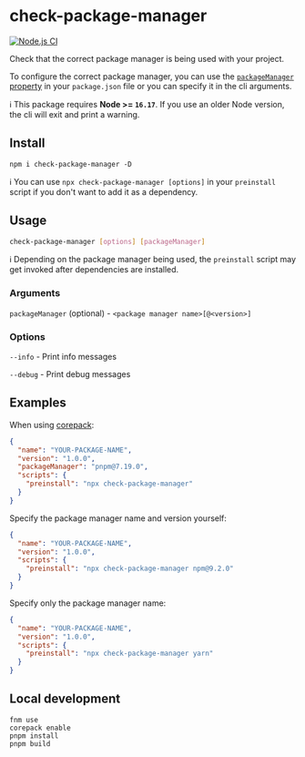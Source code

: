# check-package-manager

[![Node.js CI](https://github.com/webdeveric/check-package-manager/actions/workflows/node.js.yml/badge.svg)](https://github.com/webdeveric/check-package-manager/actions/workflows/node.js.yml)

Check that the correct package manager is being used with your project.

To configure the correct package manager, you can use the [`packageManager` property](https://nodejs.org/api/packages.html#packagemanager) in your `package.json` file or you can specify it in the cli arguments.

:information_source: This package requires **Node >= `16.17`**. If you use an older Node version, the cli will exit and print a warning.

## Install

```shell
npm i check-package-manager -D
```

:information_source: You can use `npx check-package-manager [options]` in your `preinstall` script if you don't want to add it as a dependency.

## Usage

```sh
check-package-manager [options] [packageManager]
```

:information_source: Depending on the package manager being used, the `preinstall` script may get invoked after dependencies are installed.

### Arguments

`packageManager` (optional) - `<package manager name>[@<version>]`

### Options

`--info` - Print info messages

`--debug` - Print debug messages

## Examples

When using [corepack](https://nodejs.org/api/corepack.html):

```json
{
  "name": "YOUR-PACKAGE-NAME",
  "version": "1.0.0",
  "packageManager": "pnpm@7.19.0",
  "scripts": {
    "preinstall": "npx check-package-manager"
  }
}
```

Specify the package manager name and version yourself:

```json
{
  "name": "YOUR-PACKAGE-NAME",
  "version": "1.0.0",
  "scripts": {
    "preinstall": "npx check-package-manager npm@9.2.0"
  }
}
```

Specify only the package manager name:

```json
{
  "name": "YOUR-PACKAGE-NAME",
  "version": "1.0.0",
  "scripts": {
    "preinstall": "npx check-package-manager yarn"
  }
}
```

## Local development

```
fnm use
corepack enable
pnpm install
pnpm build
```
